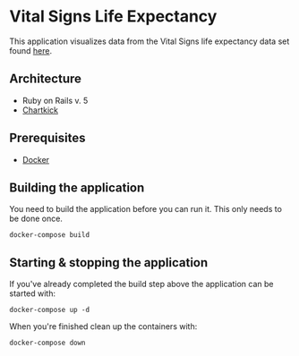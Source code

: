 # Vital Signs Life Expectancy

This application visualizes data from the Vital Signs life expectancy data set found [here](https://data.bayareametro.gov/dataset/Vital-Signs-Life-Expectancy-by-county/g26a-g4jw).

## Architecture

- Ruby on Rails v. 5
- [Chartkick](https://chartkick.com/)

## Prerequisites

- [Docker](https://www.docker.com/products/docker-desktop)

## Building the application

You need to build the application before you can run it. This only needs to be done once.

```
docker-compose build
```

## Starting & stopping the application

If you've already completed the build step above the application can be started with:
```
docker-compose up -d
```

When you're finished clean up the containers with:
```
docker-compose down
```
